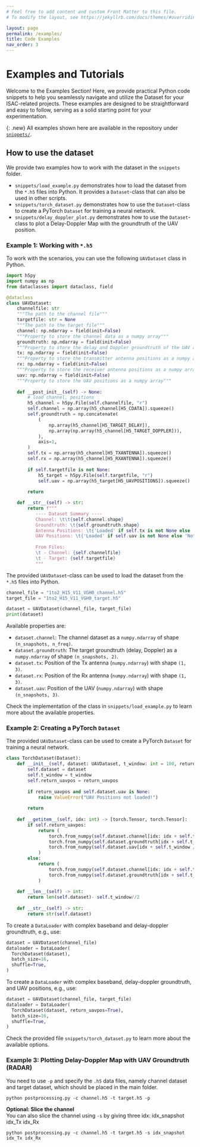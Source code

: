 ```yaml
---
# Feel free to add content and custom Front Matter to this file.
# To modify the layout, see https://jekyllrb.com/docs/themes/#overriding-theme-defaults

layout: page
permalink: /examples/
title: Code Examples
nav_order: 3
---
```

# Examples and Tutorials

Welcome to the Examples Section! Here, we provide practical Python code snippets to help you seamlessly navigate and utilize the Dataset for your ISAC-related projects. These examples are designed to be straightforward and easy to follow, serving as a solid starting point for your experimentation.

{: .new}
All examples shown here are available in the repository under [`snippets/`](https://github.com/EMS-TU-Ilmenau/isac-uav-dataset/tree/main/snippets).


## How to use the dataset
We provide two examples how to work with the dataset in the `snippets` folder.
- `snippets/load_example.py` demonstrates how to load the dataset from the `*.h5` files into Python. It provides a `Dataset`-class that can also be used in other scripts.
- `snippets/torch_dataset.py` demonstrates how to use the `Dataset`-class to create a PyTorch `Dataset` for training a neural network.
- `snippets/delay_doppler_plot.py` demonstrates how to use the `Dataset`-class to plot a Delay-Doppler Map with the groundtruth of the UAV position.

### Example 1: Working with `*.h5`
To work with the scenarios, you can use the following `UAVDataset` class in Python.
```python
import h5py
import numpy as np
from dataclasses import dataclass, field

@dataclass
class UAVDataset:
    channelfile: str
    """The path to the channel file"""
    targetfile: str = None
    """The path to the target file"""
    channel: np.ndarray = field(init=False)
    """Property to store the channel data as a numpy array"""
    groundtruth: np.ndarray = field(init=False)
    """Property to store the delay and Doppler groundtruth of the UAV as a numpy array"""
    tx: np.ndarray = field(init=False)
    """Property to store the transmitter antenna positions as a numpy array"""
    rx: np.ndarray = field(init=False)
    """Property to store the receiver antenna positions as a numpy array"""
    uav: np.ndarray = field(init=False)
    """Property to store the UAV positions as a numpy array"""
    
    def __post_init__(self) -> None:
        # load channel, positions
        h5_channel = h5py.File(self.channelfile, "r")
        self.channel = np.array(h5_channel[H5_CDATA]).squeeze()
        self.groundtruth = np.concatenate(
            (
                np.array(h5_channel[H5_TARGET_DELAY]),
                np.array(np.array(h5_channel[H5_TARGET_DOPPLER])),
            ),
            axis=1,
        )
        self.tx = np.array(h5_channel[H5_TXANTENNA]).squeeze()
        self.rx = np.array(h5_channel[H5_RXANTENNA]).squeeze()
        
        if self.targetfile is not None:
            h5_target = h5py.File(self.targetfile, "r")
            self.uav = np.array(h5_target[H5_UAVPOSITIONS]).squeeze()
        
        return

    def __str__(self) -> str:
        return f"""
           ---- Dataset Summary ----           
           Channel: \t\t{self.channel.shape}
           Groundtruth: \t{self.groundtruth.shape}
           Antenna Positions: \t{'Loaded' if self.tx is not None else 'Not Loaded'}
           UAV Positions: \t{'Loaded' if self.uav is not None else 'Not Loaded'}
           
           From Files: 
           \t - Channel: {self.channelfile}
           \t - Target: {self.targetfile}
           """

```

The provided `UAVDataset`-class can be used to load the dataset from the `*.h5` files into Python.
```python
channel_file = "1to2_H15_V11_VGH0_channel.h5"
target_file = "1to2_H15_V11_VGH0_target.h5"

dataset = UAVDataset(channel_file, target_file)
print(dataset)
```

Available properties are:
- `dataset.channel`: The channel dataset as a `numpy.ndarray` of shape `(n_snapshots, n_freq)`.
- `dataset.groundtruth`: The target groundtruth (delay, Doppler) as a `numpy.ndarray` of shape `(n_snapshots, 2)`.
- `dataset.tx`: Position of the Tx antenna (`numpy.ndarray`) with shape `(1, 3)`.
- `dataset.rx`: Position of the Rx antenna (`numpy.ndarray`) with shape `(1, 3)`.
- `dataset.uav`: Position of the UAV (`numpy.ndarray`) with shape `(n_snapshots, 3)`.

Check the implementation of the class in `snippets/load_example.py` to learn more about the available properties.

### Example 2: Creating a PyTorch `Dataset`
The provided `UAVDataset`-class can be used to create a PyTorch `Dataset` for training a neural network.
```python
class TorchDataset(Dataset):
    def __init__(self, dataset: UAVDataset, t_window: int = 100, return_uavpos: bool = False):
        self.dataset = dataset
        self.t_window = t_window
        self.return_uavpos = return_uavpos
        
        if return_uavpos and self.dataset.uav is None:
            raise ValueError("UAV Positions not loaded!")
        
        return
    
    def __getitem__(self, idx: int) -> [torch.Tensor, torch.Tensor]:
        if self.return_uavpos:
            return (
                torch.from_numpy(self.dataset.channel[idx: idx + self.t_window]), 
                torch.from_numpy(self.dataset.groundtruth[idx + self.t_window // 2]),
                torch.from_numpy(self.dataset.uav[idx + self.t_window // 2])
            )
        else:
            return (
                torch.from_numpy(self.dataset.channel[idx: idx + self.t_window]), 
                torch.from_numpy(self.dataset.groundtruth[idx + self.t_window // 2]),
            )
    
    def __len__(self) -> int:
        return len(self.dataset)- self.t_window//2
    
    def __str__(self) -> str:
        return str(self.dataset)
```

To create a `DataLoader` with complex baseband and delay-doppler groundtruth, e.g., use:
```python
dataset = UAVDataset(channel_file)
dataloader = DataLoader(
  TorchDataset(dataset), 
  batch_size=16, 
  shuffle=True,
)
```

To create a `DataLoader` with complex baseband, delay-doppler groundtruth, and UAV positions, e.g., use:
```python
dataset = UAVDataset(channel_file, target_file)
dataloader = DataLoader(
  TorchDataset(dataset, return_uavpos=True), 
  batch_size=16, 
  shuffle=True,
)
```

Check the provided file `snippets/torch_dataset.py` to learn more about the available options.

### Example 3: Plotting Delay-Doppler Map with UAV Groundtruth (RADAR)
You need to use `-p` and specify the `.h5` data files, namely channel dataset and target dataset, which should be placed in the main folder.    
```
python postprocessing.py -c channel.h5 -t target.h5 -p
```

**Optional: Slice the channel**  
You can also slice the channel using `-s` by giving three idx: idx_snapshot idx_Tx idx_Rx
```
python postprocessing.py -c channel.h5 -t target.h5 -s idx_snapshot idx_Tx idx_Rx
```
